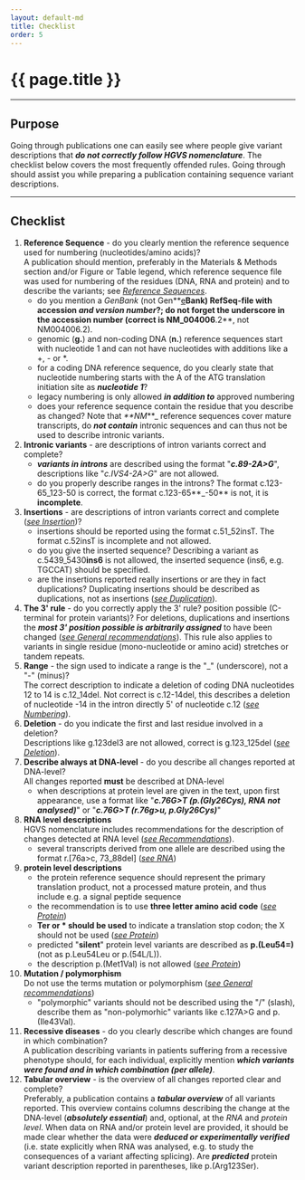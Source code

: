 ```yaml
---
layout: default-md
title: Checklist
order: 5
---
```


# {{ page.title }}

* * *

## Purpose

Going through publications one can easily see where people give variant descriptions that _**do not correctly follow HGVS nomenclature**_. The checklist below covers the most frequently offended rules. Going through should assist you while preparing a publication containing sequence variant descriptions.

* * *

## Checklist

1.  **Reference Sequence** - do you clearly mention the reference sequence used for numbering (nucleotides/amino acids)?  
    A publication should mention, preferably in the Materials & Methods section and/or Figure or Table legend, which reference sequence file was used for numbering of the residues (DNA, RNA and protein) and to describe the variants; see [_Reference Sequences_](/bg-material/refseq).
	*	do you mention a _GenBank_ (not Gen**<u>e</u>**Bank) RefSeq-file with accession  _**and version number**_?; do not forget the underscore in the accession number (correct is NM_004006**.2**, not NM004006.2).
	*	genomic (**g.**) and non-coding DNA (**n.**) reference sequences start with nucleotide 1 and can not have nucleotides with additions like a +, - or *.
    *	for a coding DNA reference sequence, do you clearly state that nucleotide numbering starts with the A of the ATG translation initiation site as _**nucleotide 1**_?
	*	legacy numbering is only allowed _**in addition to**_ approved numbering
	*	does your reference sequence contain the residue that you describe as changed?  Note that _**NM_**_ reference sequences cover mature transcripts, do _**not contain**_ intronic sequences and can thus not be used to describe intronic variants.
2.  **Intronic variants** - are descriptions of intron variants correct and complete?
	*	_**variants in introns**_ are described using the format "_**c.89-2A>G**_", descriptions like "_c.IVS4-2A>G_" are not allowed.
	*	do you properly describe ranges in the introns? The format c.123-65_123-50 is correct, the format c.123-65**_-50** is not, it is **incomplete**.
3.  **Insertions** - are descriptions of intron variants correct and complete ([_see Insertion_](../DNA/variant/insertion))?
	*	insertions should be reported using the format c.51_52insT. The format c.52insT is incomplete and not allowed.
	*	do you give the inserted sequence? Describing a variant as c.5439_5430**ins6** is not allowed, the inserted sequence (ins6, e.g. TGCCAT) should be specified.
	*	are the insertions reported really insertions or are they in fact duplications? Duplicating insertions should be described as duplications, not as insertions ([_see Duplication_](../DNA/variant/duplication)). 
4.	**The 3' rule** - do you correctly apply the 3' rule? position possible (C-terminal for protein variants)?
	For deletions, duplications and insertions the _**most 3' position possible is arbitrarily assigned**_ to have been changed ([_see General recommendations_](../general)). This rule also applies to variants in single residue (mono-nucleotide or amino acid) stretches or tandem repeats.
5.	**Range** - the sign used to indicate a range is the "_" (underscore), not a "-" (minus)?  
	The correct description to indicate a deletion of coding DNA nucleotides 12 to 14 is c.12_14del. Not correct is c.12-14del, this describes a deletion of nucleotide -14 in the intron directly 5' of nucleotide c.12 ([_see Numbering_](/bg-material/numbering)).
6.	**Deletion** - do you indicate the first and last residue involved in a deletion?  
	Descriptions like g.123del3 are not allowed, correct is g.123_125del ([_see Deletion_](../DNA/variant/deletion)).
7.  **Describe always at DNA-level** - do you describe all changes reported at DNA-level?  
    All changes reported **must** be described at DNA-level
	*	when descriptions at protein level are given in the text, upon first appearance, use a format like "**_c.76G>T (p.(Gly26Cys), RNA not analysed)_**" or "**_c.76G>T (r.76g>u, p.Gly26Cys)_**"
7.	**RNA level descriptions**  
    HGVS nomenclature includes recommendations for the description of changes detected at RNA level ([_see Recommendations_](../RNA)).
    *	several transcripts derived from one allele are described using the format r.[76a>c, 73_88del] ([_see RNA_](../RNA/variant/alleles))
9.	**protein level descriptions**
	*	the protein reference sequence should represent the primary translation product, not a processed mature protein, and thus include e.g. a signal peptide sequence
    *   the recommendation is to use **three letter amino acid code** ([_see Protein_](../protein/))	
    *   **Ter or * should be used** to indicate a translation stop codon; the X should not be used ([_see Protein_](../protein/))
	*	predicted "**silent**" protein level variants are described as **p.(Leu54=)** (not as p.Leu54Leu or p.(54L/L)).
	*	the description p.(Met1Val) is not allowed ([_see Protein_](../protein/variant/substitution))
10.	**Mutation / polymorphism**  
	Do not use the terms mutation or polymorphism ([_see General recommendations_](../general))
	*	"polymorphic" variants should not be described using the "/" (slash), describe them as "non-polymorhic" variants like c.127A>G and p.(Ile43Val).
11.	**Recessive diseases** - do you clearly describe which changes are found in which combination?  
	A publication describing variants in patients suffering from a recessive phenotype should, for each individual, explicitly mention _**which variants were found and in which combination (per allele)**_.
12.  **Tabular overview** - is the overview of all changes reported clear and complete?  
    Preferably, a publication contains a _**tabular overview**_ of all variants reported. This overview contains columns describing the change at the DNA-level (_**absolutely essential**_) and, optional, at the _RNA_ and _protein level_. When data on RNA and/or protein level are provided, it should be made clear whether the data were **_deduced or experimentally verified_** (i.e. state explicitly when RNA was analysed, e.g. to study the consequences of a variant affecting splicing). Are _**predicted**_ protein variant description reported in parentheses, like p.(Arg123Ser).